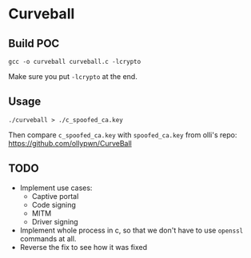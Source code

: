 # Curveball

## Build POC

```
gcc -o curveball curveball.c -lcrypto
```

Make sure you put `-lcrypto` at the end.

## Usage

```
./curveball > ./c_spoofed_ca.key
```

Then compare `c_spoofed_ca.key` with `spoofed_ca.key` from olli's repo:
https://github.com/ollypwn/CurveBall

## TODO

* Implement use cases:
    * Captive portal
    * Code signing
    * MITM
    * Driver signing
* Implement whole process in c, so that we don't have to use `openssl` commands at all.
* Reverse the fix to see how it was fixed